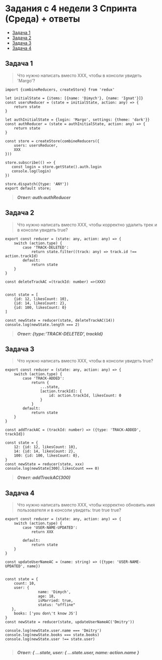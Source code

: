 # Задания с 4 недели 3 Спринта (Среда) + ответы

- [Задача 1](#task1)
- [Задача 2](#task2)
- [Задача 3](#task3)
- [Задача 4](#task4)

## <a id='task1'> Задача 1 </a>
>Что нужно написать вместо XXX, чтобы в консоли увидеть 'Margo'?
```
import {combineReducers, createStore} from 'redux'

let initialState = {items: [{name: 'Dimych'}, {name: 'Ignat'}]}
const usersReducer = (state = initialState, action: any) => {
    return state
}

let authInitialState = {login: 'Margo', settings: {theme: 'dark'}}
const authReducer = (state = authInitialState, action: any) => {
    return state
}

const store = createStore(combineReducers({
    users: usersReducer,
    XXX
}))

store.subscribe(() => {
   const login = store.getState().auth.login
   console.log(login)
})

store.dispatch({type: 'ANY'})
export default store;

```

> ***Ответ: auth:authReducer***

## <a id='task2'> Задача 2 </a>
>Что нужно написать вместо XXX, чтобы корректно удалить трек и в консоли увидеть true?

```
export const reducer = (state: any, action: any) => {
    switch (action.type) {
        case 'TRACK-DELETED':
            return state.filter((track: any) => track.id !== action.trackId)
        default:
            return state
    }
}

const deleteTrackAC =(trackId: number) =>(XXX)


const state = [
    {id: 12, likesCount: 10},
    {id: 14, likesCount: 2},
    {id: 100, likesCount: 0}
]

const newState = reducer(state, deleteTrackAC(14))
console.log(newState.length === 2)

```

> ***Ответ: {type:'TRACK-DELETED', trackId}***


## <a id='task3'> Задача 3</a>
>Что нужно написать вместо XXX, чтобы в консоли увидеть true?

```
export const reducer = (state: any, action: any) => {
    switch (action.type) {
        case 'TRACK-ADDED':
            return {
                ...state,
                [action.trackId]: {
                    id: action.trackId, likesCount: 0
                }
            }
        default:
            return state
    }
}

const addTrackAC = (trackId: number) => ({type: 'TRACK-ADDED', trackId})

const state = {
    12: {id: 12, likesCount: 10},
    14: {id: 14, likesCount: 2},
    100: {id: 100, likesCount: 0},
}
const newState = reducer(state, xxx)
console.log(newState[300].likesCount === 0)
```

> ***Ответ: addTrackAC(300)***

## <a id='task4'> Задача 4</a>
> Что нужно написать вместо XXX, чтобы корректно обновить имя пользователя и в консоли увидеть:  true true true?
```
export const reducer = (state: any, action: any) => {
    switch (action.type) {
        case 'USER-NAME-UPDATED':
            return XXX

        default:
            return state
    }
}

const updateUserNameAC = (name: string) => ({type: 'USER-NAME-UPDATED', name})


const state = {
    count: 10,
    user: {
               name: 'Dimych',
               age: 18,
               isMarried: true,
               status: "offline"
   },
    books: ['you don\'t know JS']
}
const newState = reducer(state, updateUserNameAC('Dmitry'))

console.log(newState.user.name === 'Dmitry')
console.log(newState.books === state.books)
console.log(newState.user !== state.user)


```

> ***Ответ: {
...state,
user: {
...state.user,
name: action.name
}***